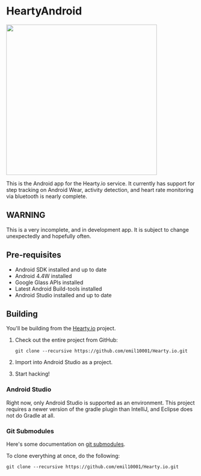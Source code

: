 # HeartyAndroid

<img src="https://raw.githubusercontent.com/emil10001/Hearty.io/master/raw_assets/icon/color_icon.png" height="400px" width="400px" >

This is the Android app for the Hearty.io service. It currently has 
support for step tracking on Android Wear, activity detection, and 
heart rate monitoring via bluetooth is nearly complete.

## WARNING

This is a very incomplete, and in development app. It is subject
to change unexpectedly and hopefully often.

## Pre-requisites

* Android SDK installed and up to date
* Android 4.4W installed
* Google Glass APIs installed
* Latest Android Build-tools installed
* Android Studio installed and up to date

## Building

You'll be building from the [Hearty.io](https://github.com/emil10001/Hearty.io) project.

1. Check out the entire project from GitHub:

    `git clone --recursive https://github.com/emil10001/Hearty.io.git`

2. Import into Android Studio as a project.

3. Start hacking!

### Android Studio

Right now, only Android Studio is supported as an environment. This project requires a newer version of
the gradle plugin than IntelliJ, and Eclipse does not do Gradle at all.

### Git Submodules

Here's some documentation on [git submodules](http://git-scm.com/book/en/Git-Tools-Submodules).

To clone everything at once, do the following:

    git clone --recursive https://github.com/emil10001/Hearty.io.git

